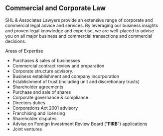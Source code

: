 Commercial and Corporate Law
-------

SHL & Associates Lawyers provide an extensive range of corporate and commercial legal advice and services.     By leveraging our business insights and proven legal knowledge and expertise, we are well-placed to advise you on all major business and commercial transactions and commercial decisions. 

Areas of Expertise 

- Purchases & sales of businesses 
- Commercial contract review and preparation 
- Corporate structure advisory. 
- Business establishment and company incorporation 
- Establishment of trust  (including unit and discretionary trusts)
- Shareholder agreements
- Purchase and sale of shares
- Corporate governance & compliance
- Directors duties 
- Corporations Act 2001 advisory
- Franchising and licensing
- Shareholder disputes
- Advise on Foreign Investment Review Board ("**FIRB**") applications
- Joint ventures
